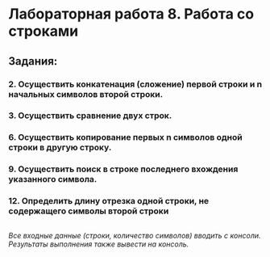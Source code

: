 # Лабораторная работа 8. Работа со строками
## Задания:
### 2.	Осуществить конкатенация (сложение) первой строки и n начальных символов второй строки.
### 3.	Осуществить сравнение двух строк.
### 6.	Осуществить копирование первых n символов одной строки в другую строку.
### 9.	Осуществить поиск в строке последнего вхождения указанного символа.
### 12.	Определить длину отрезка одной строки, не содержащего символы второй строки
##
*Все входные данные (строки, количество символов) вводить с консоли. Результаты выполнения также вывести на консоль.*
